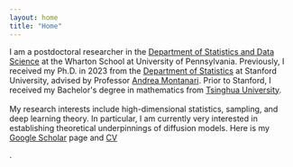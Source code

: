 ```yaml
---
layout: home
title: "Home"
---
```


<p>
I am a postdoctoral researcher in the <a href="https://statistics.wharton.upenn.edu">Department of Statistics and Data Science</a> at the Wharton School at University of Pennsylvania.
Previously, I received my Ph.D. in 2023 from the <a href="https://statistics.stanford.edu/">Department of Statistics</a> at Stanford University, advised by Professor <a href="https://web.stanford.edu/~montanar/">Andrea Montanari</a>. Prior to Stanford, I received my Bachelor's degree in mathematics from <a href="https://www.tsinghua.edu.cn/en/">Tsinghua University</a>. 

<br />
<br />
My research interests include high-dimensional statistics, sampling, and deep learning theory. 
In particular, I am currently very interested in establishing theoretical underpinnings of diffusion models. Here is my <a href="https://scholar.google.com/citations?user=jAAj2XoAAAAJ&hl=en&oi=ao">Google Scholar</a> page and <a href="pdf/CV_Yuchen_Wu.pdf">CV</a></p>. 
</p>
